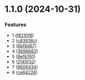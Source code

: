 # 1.1.0 (2024-10-31)


### Features

* 1 ([f8210f8](https://github.com/shaunxu/try-release-sdk/commit/f8210f890a134784e9d3416acf97c119d65100d8))
* 2 ([c83936c](https://github.com/shaunxu/try-release-sdk/commit/c83936ccd53469e669053e175ae409cb635e5ccf))
* 3 ([6bf8d67](https://github.com/shaunxu/try-release-sdk/commit/6bf8d676410bae6c9d036b4cba5de98567eac782))
* 4 ([3698682](https://github.com/shaunxu/try-release-sdk/commit/36986822555edb58b06eef6659616eb1d8085c6a))
* 5 ([8ef8761](https://github.com/shaunxu/try-release-sdk/commit/8ef876153dac1cce7d4edf0e1605f618fe5953d4))
* 6 ([2145f32](https://github.com/shaunxu/try-release-sdk/commit/2145f322ee49ed8f7b0286f8006cf6ba5e5b65b6))
* 7 ([9606434](https://github.com/shaunxu/try-release-sdk/commit/9606434a109c70810539d67fb5f659395779a2fa))
* 8 ([ce64226](https://github.com/shaunxu/try-release-sdk/commit/ce642267f6dad4bbe5b385a53afb5f5c3eb3fcc7))



